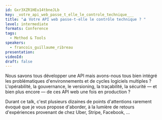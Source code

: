 ```yaml
---
id: Gxr3XZR1HEu14tbneJLb
key: _votre_api_web_passe_t_elle_le_controle_technique___
title: "⛳️ Votre API web passe-t-elle le contrôle technique ? "
level: intermediate
formats: Conference 
tags:
  - Method & Tools
speakers:
  - francois_guillaume_ribreau
presentation:
videoId:
draft: false
---
```

Nous savons tous développer une API mais avons-nous tous bien intégré les problématiques d'environnements et de cycles logiciels multiples ? L'opérabilité, la gouvernance, le versioning, la traçabilité, la sécurité — et bien plus encore — de ces API web une fois en production ?

Durant ce talk, c'est plusieurs dizaines de points d'attentions rarement évoqué que je vous propose d'aborder, à la lumière de retours d'expériences provenant de chez Uber, Stripe, Facebook, ...
